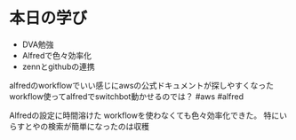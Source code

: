 # 本日の学び
- DVA勉強
- Alfredで色々効率化
- zennとgithubの連携

alfredのworkflowでいい感じにawsの公式ドキュメントが探しやすくなった
workflow使ってalfredでswitchbot動かせるのでは？
#aws #alfred

Alfredの設定に時間溶けた
workflowを使わなくても色々効率化できた。
特にいらすとやの検索が簡単になったのは収穫


